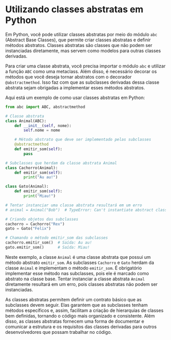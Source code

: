 # Utilizando classes abstratas em Python

Em Python, você pode utilizar classes abstratas por meio do módulo `abc` (Abstract Base Classes), que permite criar classes abstratas e definir métodos abstratos. Classes abstratas são classes que não podem ser instanciadas diretamente, mas servem como modelos para outras classes derivadas.

Para criar uma classe abstrata, você precisa importar o módulo `abc` e utilizar a função `ABC` como uma metaclass. Além disso, é necessário decorar os métodos que você deseja tornar abstratos com o decorador `@abstractmethod`. Isso faz com que as subclasses derivadas dessa classe abstrata sejam obrigadas a implementar esses métodos abstratos.

Aqui está um exemplo de como usar classes abstratas em Python:

```python
from abc import ABC, abstractmethod

# Classe abstrata
class Animal(ABC):
    def __init__(self, nome):
        self.nome = nome

    # Método abstrato que deve ser implementado pelas subclasses
    @abstractmethod
    def emitir_som(self):
        pass

# Subclasses que herdam da classe abstrata Animal
class Cachorro(Animal):
    def emitir_som(self):
        print("Au au!")

class Gato(Animal):
    def emitir_som(self):
        print("Miau!")

# Tentar instanciar uma classe abstrata resultará em um erro
# animal = Animal("Bob")  # TypeError: Can't instantiate abstract class Animal with abstract methods emitir_som

# Criando objetos das subclasses
cachorro = Cachorro("Rex")
gato = Gato("Felix")

# Chamando o método emitir_som das subclasses
cachorro.emitir_som()  # Saída: Au au!
gato.emitir_som()      # Saída: Miau!
```

Neste exemplo, a classe `Animal` é uma classe abstrata que possui um método abstrato `emitir_som`. As subclasses `Cachorro` e `Gato` herdam da classe `Animal` e implementam o método `emitir_som`. É obrigatório implementar esse método nas subclasses, pois ele é marcado como abstrato na classe base. Tentar instanciar a classe abstrata `Animal` diretamente resultará em um erro, pois classes abstratas não podem ser instanciadas.

As classes abstratas permitem definir um contrato básico que as subclasses devem seguir. Elas garantem que as subclasses tenham métodos específicos e, assim, facilitam a criação de hierarquias de classes bem definidas, tornando o código mais organizado e consistente. Além disso, as classes abstratas fornecem uma forma de documentar e comunicar a estrutura e os requisitos das classes derivadas para outros desenvolvedores que possam trabalhar no código.